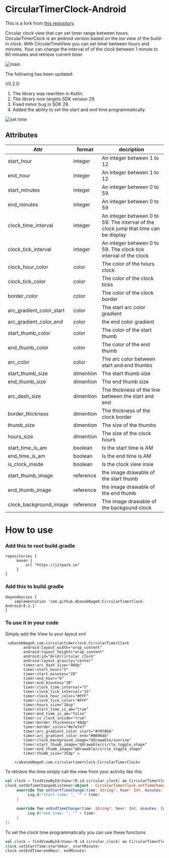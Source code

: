 # CircularTimerClock-Android
This is a fork from [this repository](https://github.com/giliy/CircularTimerClock-Android).

Circular clock view that can set timer range between hours.
CircularTimerClock is an android version based on the ios view of the build-in clock.
With CircularTimeView you can set timer between hours and minutes. 
Your can change the interval of of the clock between 1 minute to 60 minutes and retrieve current timer

![main](https://user-images.githubusercontent.com/22684921/75572497-8f42c000-5a63-11ea-88f2-82fb25c2befa.gif)

The following has been updated:

V0.2.0:
1. The library was rewritten in Kotlin.
2. The library now targets SDK version 29.
3. Fixed minor bug in SDK 29.
4. Added the ability to set the start and end time programmatically.

![set time](https://user-images.githubusercontent.com/22684921/75571362-ae405280-5a61-11ea-9f39-ac96919c07a1.gif)

## Attributes

| Attr  | format | decription |
| ------------- | ------------- | ------------- |
| start_hour  | integer  | An integer between 1 to 12  |
| end_hour  | integer  | An integer between 1 to 12  |
| start_minutes  | integer  | An integer between 0 to 59  |
| end_minutes  | integer  | An integer between 0 to 59  |
| clock_time_interval  | integer  | An integer between 0 to 59. The interval of the clock jump that time can be display|
| clock_tick_interval  | integer  | An integer between 0 to 59. The clock tick interval of the clock |
| clock_hour_color  | color  | The color of the hours clock  |
| clock_tick_color  | color  | The color of the clock ticks  |
| border_color  | color  | The color of the clock border  |
| arc_gradient_color_start  | color  | The start arc color gradient  |
| arc_gradient_color_end  | color  | the end color gradient  |
| start_thumb_color  | color  | The color of the start thumb |
| end_thumb_color  | color  | The color of the end thumb  |
|  arc_color | color  | The arc color between start and end thumbs  |
|  start_thumb_size | dimention  | The start thumb size  |
|  end_thumb_size | dimention  | The end thumb size  |
| arc_dash_size  | dimention  | The thickness of the line between the start and end  |
| border_thickness  | dimention  | The thickness of the clock border  |
| thumb_size  | dimention  | The size of the thumbs  |
| hours_size  | dimention  | The size of the clock hours  |
| start_time_is_am  | boolean  | Is the start time is AM  |
| end_time_is_am  | boolean  | Is the end time is AM  |
| is_clock_inside  | boolean  | Is the clock view insie  |
| start_thumb_image  | reference  | the image drawable of the start thumb  |
| end_thumb_image  | reference  | the image drawable of the end thumb  |
| clock_background_image  | reference  | The image drawable of the backgound clock  |

# How to use

### Add this to root build.gradle
```
repositories {
     maven {
         url "https://jitpack.io"
     }
}
```

### Add this to build.gradle
```
dependencies {
    implementation 'com.github.AbanobNageh:CircularTimerClock-Android:0.2.1'
}
```

### To use it in your code
Simply add the View to your layout xml

```
 <abanobNageh.com.circulartimerclock.CircularTimerClock
        android:layout_width="wrap_content"
        android:layout_height="wrap_content"
        android:id="@+id/circular_clock"
        android:layout_gravity="center"
        timer:arc_dash_size="40dp"
        timer:start_hour="5"
        timer:start_minutes="20"
        timer:end_hour="9"
        timer:end_minutes="30"
        timer:clock_time_interval="5"
        timer:clock_tick_interval="15"
        timer:clock_hour_color="#FFF"
        timer:clock_tick_color="#FFF"
        timer:hours_size="18sp"
        timer:start_time_is_am="true"
        timer:end_time_is_am="false"
        timer:is_clock_inside="true"
        timer:border_thickness="40dp"
        timer:border_color="#e7e7e7"
        timer:arc_gradient_color_start="#78f8b8"
        timer:arc_gradient_color_end="#00964b"
        timer:clock_background_image="@drawable/sunrise"
        timer:start_thumb_image="@drawable/circle_toggle_shape"
        timer:end_thumb_image="@drawable/circle_toggle_shape"
        timer:thumb_size="35dp" >

    </abanobNageh.com.circulartimerclock.CircularTimerClock>
```
To retrieve the time simply call the view from your activity like this
```kotlin
val clock = findViewById<View>(R.id.circular_clock) as CircularTimerClock
clock.setOnTimeChangedListener(object : CircularTimerClock.ontTimeChanged {
     override fun onStartTimeChange(time: String?, hour: Int, minutes: Int, isAM: Boolean) {
          Log.d("start time: ", "" + time)
     }

     override fun onEndTimeChange(time: String?, hour: Int, minutes: Int, isAM: Boolean) {
          Log.d("end time: ", "" + time)
     }
})
```
To set the clock time programmatically you can use these functions
```kotlin
val clock = findViewById<View>(R.id.circular_clock) as CircularTimerClock
clock.setStartTime(startHour, startMinute)
clock.setEndTime(endHour, endMinute)
```
